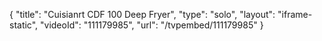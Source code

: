 {
    "title": "Cuisianrt CDF 100 Deep Fryer",
    "type": "solo",
    "layout": "iframe-static",
    "videoId": "111179985",
    "url": "\/tvpembed\/111179985"
}